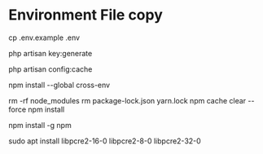 # Environment File copy
cp .env.example .env

php artisan key:generate

php artisan config:cache





npm install --global cross-env




rm -rf node_modules
rm package-lock.json yarn.lock
npm cache clear --force
npm install


npm install -g npm

sudo apt install libpcre2-16-0 libpcre2-8-0 libpcre2-32-0
